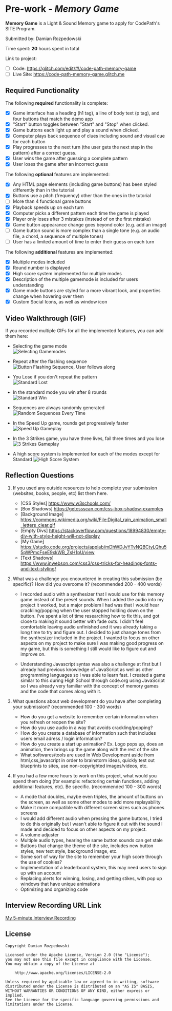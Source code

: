 # Pre-work - _Memory Game_

**Memory Game** is a Light & Sound Memory game to apply for CodePath's SITE Program.

Submitted by: Damian Rozpedowski

Time spent: **20** hours spent in total

Link to project:

- [ ] Code: https://glitch.com/edit/#!/code-path-memory-game
- [ ] Live Site: https://code-path-memory-game.glitch.me

## Required Functionality

The following **required** functionality is complete:

- [x] Game interface has a heading (h1 tag), a line of body text (p tag), and four buttons that match the demo app
- [x] "Start" button toggles between "Start" and "Stop" when clicked.
- [x] Game buttons each light up and play a sound when clicked.
- [x] Computer plays back sequence of clues including sound and visual cue for each button
- [x] Play progresses to the next turn (the user gets the next step in the pattern) after a correct guess.
- [x] User wins the game after guessing a complete pattern
- [x] User loses the game after an incorrect guess

The following **optional** features are implemented:

- [x] Any HTML page elements (including game buttons) has been styled differently than in the tutorial
- [x] Buttons use a pitch (frequency) other than the ones in the tutorial
- [ ] More than 4 functional game buttons
- [x] Playback speeds up on each turn
- [x] Computer picks a different pattern each time the game is played
- [x] Player only loses after 3 mistakes (instead of on the first mistake)
- [x] Game button appearance change goes beyond color (e.g. add an image)
- [ ] Game button sound is more complex than a single tone (e.g. an audio file, a chord, a sequence of multiple tones)
- [ ] User has a limited amount of time to enter their guess on each turn

The following **additional** features are implemented:

- [x] Multiple modes included
- [x] Round number is displayed
- [x] High score system implemented for multiple modes
- [x] Description of the multiple gamemode is included for users understanding
- [x] Game mode buttons are styled for a more vibrant look, and properties change when hovering over them
- [x] Custom Social Icons, as well as window icon

## Video Walkthrough (GIF)

If you recorded multiple GIFs for all the implemented features, you can add them here:

- Selecting the game mode                                                
![Selecting Gamemodes](https://cdn.glitch.global/04b9f7ae-531e-4fea-9bf7-d45021571efa/gif1.gif?v=1648610927650)

- Repeat after the flashing sequence                                              
![Button Flashing Sequence, User follows along](https://cdn.glitch.global/04b9f7ae-531e-4fea-9bf7-d45021571efa/gif2.gif?v=1648610927846)

- You Lose if you don't repeat the pattern                                        
![Standard Lost](https://cdn.glitch.global/04b9f7ae-531e-4fea-9bf7-d45021571efa/gif3.gif?v=1648610927444)

- In the standard mode you win after 8 rounds                                      
![Standard Win](https://cdn.glitch.global/04b9f7ae-531e-4fea-9bf7-d45021571efa/gif4.gif?v=1648610927753)

- Sequences are always randomly generated                                                      
![Random Sequences Every Time](https://cdn.glitch.global/04b9f7ae-531e-4fea-9bf7-d45021571efa/gif5.gif?v=1648610927707)

- In the Speed Up game, rounds get progressively faster                        
![Speed Up Gameplay](https://cdn.glitch.global/04b9f7ae-531e-4fea-9bf7-d45021571efa/gif6.gif?v=1648610927727)

- In the 3 Strikes game, you have three lives, fail three times and you lose
![3 Strikes Gameplay](https://cdn.glitch.global/04b9f7ae-531e-4fea-9bf7-d45021571efa/gif7.gif?v=1648610927937)

- A high score system is implemented for each of the modes except for Standard
![High Score System](https://cdn.glitch.global/04b9f7ae-531e-4fea-9bf7-d45021571efa/gif8.gif?v=1648610927677)

## Reflection Questions

1. If you used any outside resources to help complete your submission (websites, books, people, etc) list them here.

   - [CSS Styles]
  https://www.w3schools.com/
   - [Box Shadows] 
  https://getcssscan.com/css-box-shadow-examples
   - [Background Image] 
  https://commons.wikimedia.org/wiki/File:Digital_rain_animation_small_letters_clear.gif
   - [Empty Divs] 
  https://stackoverflow.com/questions/18994830/empty-div-with-style-height-will-not-display
   - [My Game] 
  https://studio.code.org/projects/applab/mDhWDJvYTvNQBCtyLQhu55pWPmcFseE9xkWB_ZsH1pU/view
   - [Text Shadows]  
  https://www.inwebson.com/css3/css-tricks-for-headings-fonts-and-text-styling/

2. What was a challenge you encountered in creating this submission (be specific)? How did you overcome it? (recommended 200 - 400 words)
   - I recorded audio with a synthesizer that I would use for this memory game instead of the preset sounds. 
   When I added the audio into my project it worked, but a major problem I had was that I would hear 
   crackling/popping when the user stopped holding down on the button.
   I've spent a lot of time researching how to fix this, and got close to making it sound better with fade outs. 
   I didn't feel comfortable leaving audio unfinished and it was already taking a long time to try and figure out. 
   I decided to just change tones from the synthesizer included in the project. I wanted to focus on other aspects on 
   my project to make sure I was making good progress on my game, but this is something I still would like to figure
   out and improve on.
   
   - Understanding Javascript syntax was also a challenge at first but I already had previous knowledge of JavaScript 
   as well as other programming languages so I was able to learn fast. I created a game similar to this during High School 
   through code.org using JavaScript so I was already very familiar with the concept of memory games and the code that comes 
   along with it. 
   
   

3. What questions about web development do you have after completing your submission? (recommended 100 - 300 words)
   - How do you get a website to remember certain information when you refresh or reopen the site?
   - How do you use audio in a way that avoids crackling/popping?
   - How do you create a database of information such that includes users email adress / login information?
   - How do you create a start up animation? Ex. Logo pops up, does an animation, then brings up the game along with the rest of the site
   - What softwares/tools are used in Web Development aside from html,css,javascript in order to brainstorm ideas, quickly test out blueprints to sites, use non-copyrighted images/videos, etc.
    

4. If you had a few more hours to work on this project, what would you spend them doing (for example: refactoring certain functions, adding additional features, etc). Be specific. (recommended 100 - 300 words)
   - A mode that doubles, maybe even triples, the amount of buttons on the screen, as well as some other modes to add more replayability
   - Make it more compatible with different screen sizes such as phones screens
   - I would add different audio when pressing the game buttons, I tried to do this originally but I wasn't able to figure it out with the sound I made and decided to focus on other aspects on my project. 
   - A volume adjuster
   - Multiple audio types, hearing the same button sounds can get stale
   - Buttons that change the theme of the site, includes new button styles, new text style, background image, etc.
   - Some sort of way for the site to remember your high score through the use of cookies?
   - Implementation of a leaderboard system, this may need users to sign up with an account
   - Replacing alerts for winning, losing, and getting stikes, with pop up windows that have unique animations
   - Optimizing and organizing code

## Interview Recording URL Link

[My 5-minute Interview Recording](https://youtu.be/Ia-m6qTgL0A)

## License

    Copyright Damian Rozpedowski

    Licensed under the Apache License, Version 2.0 (the "License");
    you may not use this file except in compliance with the License.
    You may obtain a copy of the License at

        http://www.apache.org/licenses/LICENSE-2.0

    Unless required by applicable law or agreed to in writing, software
    distributed under the License is distributed on an "AS IS" BASIS,
    WITHOUT WARRANTIES OR CONDITIONS OF ANY KIND, either express or implied.
    See the License for the specific language governing permissions and
    limitations under the License.
